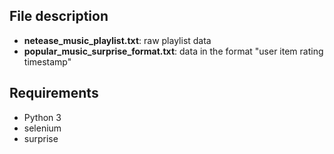 ## File description

- **netease_music_playlist.txt**: raw playlist data
- **popular_music_surprise_format.txt**: data in the format "user item rating timestamp"

## Requirements

- Python 3
- selenium
- surprise

